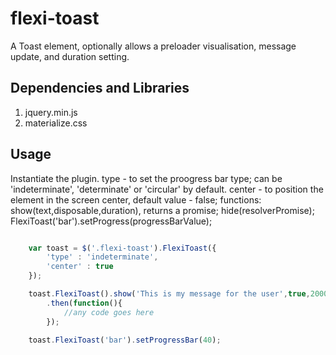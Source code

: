 # flexi-toast 

A Toast element, optionally allows a preloader visualisation, message update, and duration setting.

## Dependencies and Libraries 

1. jquery.min.js 
2. materialize.css


## Usage

Instantiate the plugin.
type - to set the proogress bar type; can be 'indeterminate', 'determinate' or 'circular' by default.
center - to position the element in the screen center, default value - false;
functions:
	show(text,disposable,duration), returns a promise;
	hide(resolverPromise);
	FlexiToast('bar').setProgress(progressBarValue); 




```javascript

	var toast = $('.flexi-toast').FlexiToast({ 
	    'type' : 'indeterminate',
		'center' : true
	});

	toast.FlexiToast().show('This is my message for the user',true,2000)
		.then(function(){ 
			//any code goes here
		});

	toast.FlexiToast('bar').setProgressBar(40);
	 
	
```